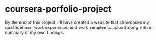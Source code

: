 # coursera-porfolio-project
By the end of this project, I'll have created a website that showcases my qualifications, work experience, and work samples to upload along with a summary of my own findings.
